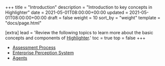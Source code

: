 +++
title = "Introduction"
description = "Introduction to key concepts in Highlighter"
date = 2021-05-01T08:00:00+00:00
updated = 2021-05-01T08:00:00+00:00
draft = false
weight = 10
sort_by = "weight"
template = "docs/page.html"

[extra]
lead = 'Review the following topics to learn more about the basic concepts and components of <a href="https://highlighter.ai">Highlighter</a>.'
toc = true
top = false
+++

* [Assessment Process](../assessment-process/)
* [Enterprise Perception System](../enterprise-perception-system/)
* [Agents](../agents/)
